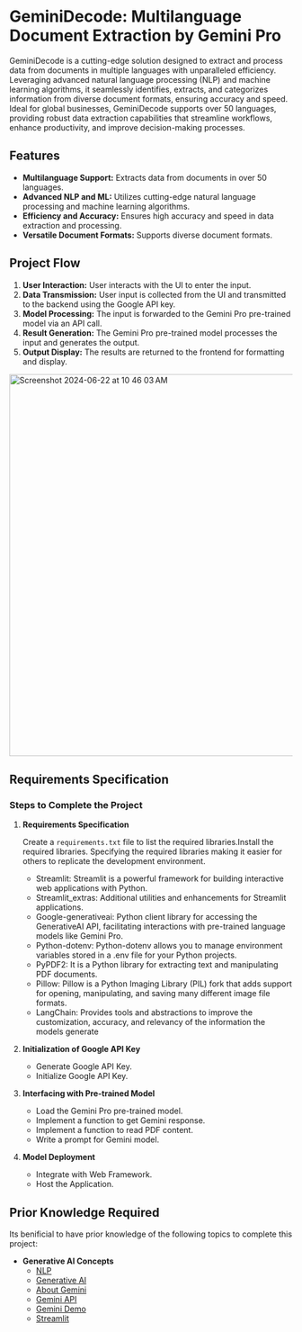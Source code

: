 # GeminiDecode: Multilanguage Document Extraction by Gemini Pro

GeminiDecode is a cutting-edge solution designed to extract and process data from documents in multiple languages with unparalleled efficiency. Leveraging advanced natural language processing (NLP) and machine learning algorithms, it seamlessly identifies, extracts, and categorizes information from diverse document formats, ensuring accuracy and speed. Ideal for global businesses, GeminiDecode supports over 50 languages, providing robust data extraction capabilities that streamline workflows, enhance productivity, and improve decision-making processes.

## Features
- **Multilanguage Support:** Extracts data from documents in over 50 languages.
- **Advanced NLP and ML:** Utilizes cutting-edge natural language processing and machine learning algorithms.
- **Efficiency and Accuracy:** Ensures high accuracy and speed in data extraction and processing.
- **Versatile Document Formats:** Supports diverse document formats.

## Project Flow

1. **User Interaction:** User interacts with the UI to enter the input.
2. **Data Transmission:** User input is collected from the UI and transmitted to the backend using the Google API key.
3. **Model Processing:** The input is forwarded to the Gemini Pro pre-trained model via an API call.
4. **Result Generation:** The Gemini Pro pre-trained model processes the input and generates the output.
5. **Output Display:** The results are returned to the frontend for formatting and display.

<img width="679" alt="Screenshot 2024-06-22 at 10 46 03 AM" src="https://github.com/karthiksagarN/GeminiDecode_SmartInternz/assets/111840048/1daf9efc-a4f4-41d8-8c45-7a6d80e39d7d">

## Requirements Specification

### Steps to Complete the Project

1. **Requirements Specification**

   Create a `requirements.txt` file to list the required libraries.Install the required libraries.
   Specifying the required libraries making it easier for others to replicate the development environment.

    - Streamlit:  Streamlit is a powerful framework for building interactive web applications with Python.
    - Streamlit_extras:  Additional utilities and enhancements for Streamlit applications.
    - Google-generativeai:  Python client library for accessing the GenerativeAI API, facilitating interactions with pre-trained language models like Gemini Pro.
    - Python-dotenv:  Python-dotenv allows you to manage environment variables stored in a .env file for your Python projects.
    - PyPDF2:  It is a Python library for extracting text and manipulating PDF documents.
    - Pillow:  Pillow is a Python Imaging Library (PIL) fork that adds support for opening, manipulating, and saving many different image file formats.
    - LangChain: Provides tools and abstractions to improve the customization, accuracy, and relevancy of the information the models generate
 

3. **Initialization of Google API Key**
    - Generate Google API Key.
    - Initialize Google API Key.

4. **Interfacing with Pre-trained Model**
    - Load the Gemini Pro pre-trained model.
    - Implement a function to get Gemini response.
    - Implement a function to read PDF content.
    - Write a prompt for Gemini model.

5. **Model Deployment**
    - Integrate with Web Framework.
    - Host the Application.

## Prior Knowledge Required

Its benificial to have prior knowledge of the following topics to complete this project:

- **Generative AI Concepts**
    - [NLP](https://www.tutorialspoint.com/natural_language_processing/index.htm)
    - [Generative AI](https://en.wikipedia.org/wiki/Generative_artificial_intelligence)
    - [About Gemini](https://deepmind.google/technologies/gemini/#introduction)
    - [Gemini API](https://ai.google.dev/gemini-api/docs/get-started/python)
    - [Gemini Demo](https://colab.research.google.com/github/google/generative-ai-docs/blob/main/site/en/gemini-api/docs/get-started/python.ipynb)
    - [Streamlit](https://www.geeksforgeeks.org/a-beginners-guide-to-streamlit/)

